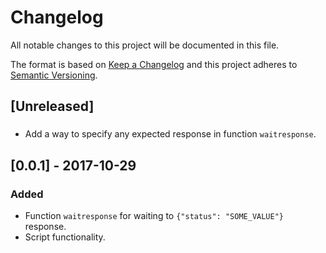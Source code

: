 # Changelog
All notable changes to this project will be documented in this file.

The format is based on [Keep a Changelog](http://keepachangelog.com/en/1.0.0/)
and this project adheres to [Semantic Versioning](http://semver.org/spec/v2.0.0.html).

## [Unreleased]
###
- Add a way to specify any expected response in function `waitresponse`.

## [0.0.1] - 2017-10-29
### Added
- Function `waitresponse` for waiting to `{"status": "SOME_VALUE"}` response.
- Script functionality.
